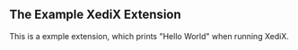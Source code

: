 ## The Example XediX Extension
This is a exmple extension, which prints "Hello World" when running XediX.

